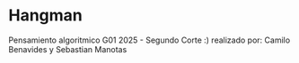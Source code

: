 # Hangman
Pensamiento algoritmico G01 2025 - Segundo Corte :)
realizado por: Camilo Benavides y Sebastian Manotas
